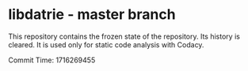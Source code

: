 # libdatrie - master branch

This repository contains the frozen state of the repository.
Its history is cleared. It is used only for static code
analysis with Codacy.

Commit Time: 1716269455
